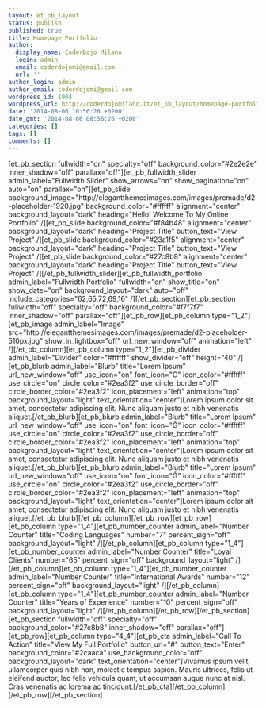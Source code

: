 ```yaml
---
layout: et_pb_layout
status: publish
published: true
title: Homepage Portfolio
author:
  display_name: CoderDojo Milano
  login: admin
  email: coderdojomi@gmail.com
  url: ''
author_login: admin
author_email: coderdojomi@gmail.com
wordpress_id: 1904
wordpress_url: http://coderdojomilano.it/et_pb_layout/homepage-portfolio/
date: '2014-08-06 10:56:26 +0200'
date_gmt: '2014-08-06 08:56:26 +0200'
categories: []
tags: []
comments: []
---
```

<p>[et_pb_section fullwidth="on" specialty="off" background_color="#2e2e2e" inner_shadow="off" parallax="off"][et_pb_fullwidth_slider admin_label="Fullwidth Slider" show_arrows="on" show_pagination="on" auto="on" parallax="on"][et_pb_slide background_image="http:&#47;&#47;elegantthemesimages.com&#47;images&#47;premade&#47;d2-placeholder-1920.jpg" background_color="#ffffff" alignment="center" background_layout="dark" heading="Hello! Welcome To My Online Portfolio" &#47;][et_pb_slide background_color="#f84b48" alignment="center" background_layout="dark" heading="Project Title" button_text="View Project" &#47;][et_pb_slide background_color="#23a1f5" alignment="center" background_layout="dark" heading="Project Title" button_text="View Project" &#47;][et_pb_slide background_color="#27c8b8" alignment="center" background_layout="dark" heading="Project Title" button_text="View Project" &#47;][&#47;et_pb_fullwidth_slider][et_pb_fullwidth_portfolio admin_label="Fullwidth Portfolio" fullwidth="on" show_title="on" show_date="on" background_layout="dark" auto="off" include_categories="62,65,72,69,16" &#47;][&#47;et_pb_section][et_pb_section fullwidth="off" specialty="off" background_color="#f7f7f7" inner_shadow="off" parallax="off"][et_pb_row][et_pb_column type="1_2"][et_pb_image admin_label="Image" src="http:&#47;&#47;elegantthemesimages.com&#47;images&#47;premade&#47;d2-placeholder-510px.jpg" show_in_lightbox="off" url_new_window="off" animation="left" &#47;][&#47;et_pb_column][et_pb_column type="1_2"][et_pb_divider admin_label="Divider" color="#ffffff" show_divider="off" height="40" &#47;][et_pb_blurb admin_label="Blurb" title="Lorem Ipsum" url_new_window="off" use_icon="on" font_icon="" icon_color="#ffffff" use_circle="on" circle_color="#2ea3f2" use_circle_border="off" circle_border_color="#2ea3f2" icon_placement="left" animation="top" background_layout="light" text_orientation="center"]Lorem ipsum dolor sit amet, consectetur adipiscing elit. Nunc aliquam justo et nibh venenatis aliquet.[&#47;et_pb_blurb][et_pb_blurb admin_label="Blurb" title="Lorem Ipsum" url_new_window="off" use_icon="on" font_icon="" icon_color="#ffffff" use_circle="on" circle_color="#2ea3f2" use_circle_border="off" circle_border_color="#2ea3f2" icon_placement="left" animation="top" background_layout="light" text_orientation="center"]Lorem ipsum dolor sit amet, consectetur adipiscing elit. Nunc aliquam justo et nibh venenatis aliquet.[&#47;et_pb_blurb][et_pb_blurb admin_label="Blurb" title="Lorem Ipsum" url_new_window="off" use_icon="on" font_icon="" icon_color="#ffffff" use_circle="on" circle_color="#2ea3f2" use_circle_border="off" circle_border_color="#2ea3f2" icon_placement="left" animation="top" background_layout="light" text_orientation="center"]Lorem ipsum dolor sit amet, consectetur adipiscing elit. Nunc aliquam justo et nibh venenatis aliquet.[&#47;et_pb_blurb][&#47;et_pb_column][&#47;et_pb_row][et_pb_row][et_pb_column type="1_4"][et_pb_number_counter admin_label="Number Counter" title="Coding Languages" number="7" percent_sign="off" background_layout="light" &#47;][&#47;et_pb_column][et_pb_column type="1_4"][et_pb_number_counter admin_label="Number Counter" title="Loyal Clients" number="65" percent_sign="off" background_layout="light" &#47;][&#47;et_pb_column][et_pb_column type="1_4"][et_pb_number_counter admin_label="Number Counter" title="International Awards" number="12" percent_sign="off" background_layout="light" &#47;][&#47;et_pb_column][et_pb_column type="1_4"][et_pb_number_counter admin_label="Number Counter" title="Years of Experience" number="10" percent_sign="off" background_layout="light" &#47;][&#47;et_pb_column][&#47;et_pb_row][&#47;et_pb_section][et_pb_section fullwidth="off" specialty="off" background_color="#27c8b8" inner_shadow="off" parallax="off"][et_pb_row][et_pb_column type="4_4"][et_pb_cta admin_label="Call To Action" title="View My Full Portfolio" button_url="#" button_text="Enter" background_color="#2caaca" use_background_color="off" background_layout="dark" text_orientation="center"]Vivamus ipsum velit, ullamcorper quis nibh non, molestie tempus sapien. Mauris ultrices, felis ut eleifend auctor, leo felis vehicula quam, ut accumsan augue nunc at nisl. Cras venenatis ac lorema ac tincidunt.[&#47;et_pb_cta][&#47;et_pb_column][&#47;et_pb_row][&#47;et_pb_section]</p>

